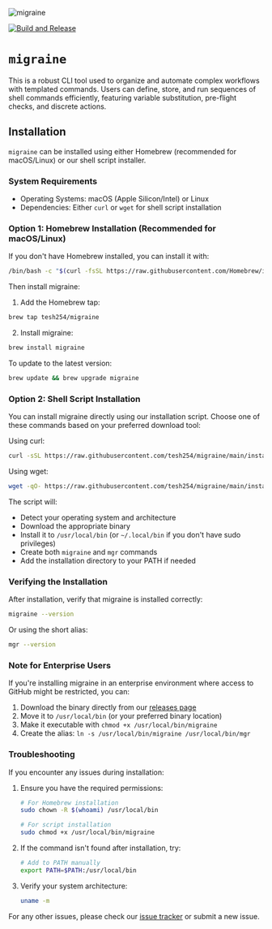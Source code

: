 ![migraine](https://github.com/user-attachments/assets/1f1f90d0-3a85-44c8-b84a-b23838bf35c2)

[![Build and Release](https://github.com/tesh254/migraine/actions/workflows/release.yml/badge.svg)](https://github.com/tesh254/migraine/actions/workflows/release.yml)

# `migraine`

This is a robust CLI tool used to organize and automate complex workflows with templated commands. Users can define, store, and run sequences of shell commands efficiently, featuring variable substitution, pre-flight checks, and discrete actions.

## Installation

`migraine` can be installed using either Homebrew (recommended for macOS/Linux) or our shell script installer.

### System Requirements
- Operating Systems: macOS (Apple Silicon/Intel) or Linux
- Dependencies: Either `curl` or `wget` for shell script installation

### Option 1: Homebrew Installation (Recommended for macOS/Linux)

If you don't have Homebrew installed, you can install it with:

```bash
/bin/bash -c "$(curl -fsSL https://raw.githubusercontent.com/Homebrew/install/HEAD/install.sh)"
```

Then install migraine:

1. Add the Homebrew tap:
```bash
brew tap tesh254/migraine
```

2. Install migraine:
```bash
brew install migraine
```

To update to the latest version:
```bash
brew update && brew upgrade migraine
```

### Option 2: Shell Script Installation

You can install migraine directly using our installation script. Choose one of these commands based on your preferred download tool:

Using curl:
```bash
curl -sSL https://raw.githubusercontent.com/tesh254/migraine/main/install.sh | bash
```

Using wget:
```bash
wget -qO- https://raw.githubusercontent.com/tesh254/migraine/main/install.sh | bash
```

The script will:
- Detect your operating system and architecture
- Download the appropriate binary
- Install it to `/usr/local/bin` (or `~/.local/bin` if you don't have sudo privileges)
- Create both `migraine` and `mgr` commands
- Add the installation directory to your PATH if needed

### Verifying the Installation

After installation, verify that migraine is installed correctly:

```bash
migraine --version
```

Or using the short alias:
```bash
mgr --version
```

### Note for Enterprise Users

If you're installing migraine in an enterprise environment where access to GitHub might be restricted, you can:

1. Download the binary directly from our [releases page](https://github.com/tesh254/migraine/releases)
2. Move it to `/usr/local/bin` (or your preferred binary location)
3. Make it executable with `chmod +x /usr/local/bin/migraine`
4. Create the alias: `ln -s /usr/local/bin/migraine /usr/local/bin/mgr`

### Troubleshooting

If you encounter any issues during installation:

1. Ensure you have the required permissions:
   ```bash
   # For Homebrew installation
   sudo chown -R $(whoami) /usr/local/bin

   # For script installation
   sudo chmod +x /usr/local/bin/migraine
   ```

2. If the command isn't found after installation, try:
   ```bash
   # Add to PATH manually
   export PATH=$PATH:/usr/local/bin
   ```

3. Verify your system architecture:
   ```bash
   uname -m
   ```

For any other issues, please check our [issue tracker](https://github.com/tesh254/migraine/issues) or submit a new issue.
